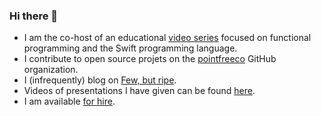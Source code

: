 ### Hi there 👋

* I am the co-host of an educational [video series](https://www.pointfree.co) focused on functional programming and the Swift programming language.
* I contribute to open source projets on the [pointfreeco](https://github.com/pointfreeco) GitHub organization.
* I (infrequently) blog on [Few, but ripe](http://fewbutripe.com).
* Videos of presentations I have given can be found [here](https://www.fewbutripe.com/talks/).
* I am available [for hire](https://www.fewbutripe.com/hire-me/).
